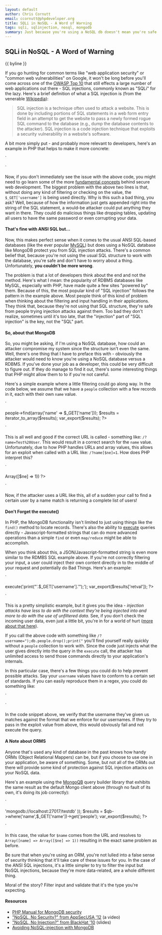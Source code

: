 ```yaml
---
layout: default
author: Chris Cornutt
email: ccornutt@phpdeveloper.org
title: SQLi in NoSQL - A Word of Warning
tags: sqli, sqlinjection, nosql, mongodb
summary: Just because you're using a NoSQL db doesn't mean you're safe from SQL injections.
---
```


SQLi in NoSQL - A Word of Warning
--------------

{{ byline }}

If you go hunting for common terms like "web application security" or "common web vulnerabilities"
on Google, it won't be long before you'll come across one of the [OWASP Top 10](https://www.owasp.org/index.php/Category:OWASP_Top_Ten_Project) that still effects a large number of web applications
out there - SQL injections, commonly known as "SQLi" for the lazy. Here's a brief definition
of what a SQL injection is (from the venerable [Wikipedia](http://en.wikipedia.org/wiki/Sql_injection)):

> SQL injection is a technique often used to attack a website. This is done by including portions
> of SQL statements in a web form entry field in an attempt to get the website to pass a newly formed
> rogue SQL command to the database (e.g., dump the database contents to the attacker). SQL injection
> is a code injection technique that exploits a security vulnerability in a website's software.

A bit more simply put - and probably more relevant to developers, here's an example in PHP
that helps to make it more concrete:

`
<?php
$sql = "SELECT from users where username = {$_GET['username']}";
$result = mysql_query($sql);
?>
`

Now, if you don't immediately see the issue with the above code, you might need to go
learn some of the more [fundamental concepts](/2012/11/12/Code-Defensively.html) behind secure web development.
The biggest problem with the above two lines is that, without doing any kind of filtering
or checking on the value, the `$_GET['username']` is being used directly. Why is this such a
bad thing, you ask? Well, because of how the information just gets appended right into
the string of the SQL statement, a would-be attacker could put anything they want in there.
They could do malicious things like dropping tables, updating all users to have the same
password or even corrupting your data.

#### That's fine with ANSI SQL but...

Now, this makes perfect sense when it comes to the usual ANSI SQL-based databases (like the
ever popular [MySQL](http://mysql.com)) but does using a NoSQL database like MongoDB protect
you from SQL injection attacks. There's a common belief that, because you're not using
the usual SQL structure to work with the database, you're safe and don't have to worry
about a thing. Unfortunately, **you couldn't be more wrong**.

The problem is that a lot of developers think about the end and not the method. Here's what
I mean: the popularity of RDBMS databases like MySQL, especially with PHP, have made quite
a few sites "powered by" them. Because of this, the most popular kind of "SQL injection" follows
the pattern in the example above. Most people think of this kind of problem when thinking
about the filtering and input handling in their applications. They think that, because
they're not using that SQL structure, they're safe from people trying injection attacks
against them. Too bad they don't realize, sometimes until it's too late, that the "injection"
part of "SQL injection" is the key, not the "SQL" part.

#### So, about that MongoDB

So, you might be asking, if I'm using a NoSQL database, how could an attacker compromise
my system since the structure isn't even the same. Well, there's one thing that I have to
preface this with - obviously the attacker would need to know you're using a NoSQL database
versus a RDBMS. If you've done your job as a developer, this could be very difficult to
figure out. If they do manage to find it out, there's some interesting things that PHP
might allow them to to if you're not careful.

Here's a simple example where a little filtering could go along way. In the code below,
we assume that we have a `people` collection with a few records in it, each with their
own `name` value.

`
<?php
$results = $db->people->find(array('name' => $_GET['name']));
$results = iterator_to_array($results);
var_export($results);
?>
`

This is all well and good if the correct URL is called - something like: `/?name=Test%20User`.
This would result in a correct search for the `name` value. Unfortunately, due to how
PHP handles URLs and array values, this allows for an exploit when called with a URL
like: `/?name[$ne]=1`. How does PHP interpret this?

`
<?php
print_r($_GET['name']);
// results in Array([name] => Array([$ne] => 1))
?>
`

Now, if the attacker uses a URL like this, all of a sudden your call to find a certain
user by a name match is returning a complete list of users!

#### Don't Forget the execute()

In PHP, the MongoDB functionality isn't limited to just using things like the `find()`
method to locate records. There's also the ability to [execute](http://php.net/manual/en/mongodb.execute.php)
queries directly - Javascript-formatted strings that can do more advanced operations
than a simple `find` or even `map/reduce` might be able to accomplish.

When you think about this, a JSON/Javascript-formatted string is even more similar to the
RDMBS SQL example above. If you're not correctly filtering your input, a user could inject
their own content directly in to the middle of your request and potentially do Bad Things.
Here's an example:

`
<?php
$results = $db->execute('print("'.$_GET['username'].'");');
var_export($results['retval']);
?>
`

This is a pretty simplistic example, but it gives you the idea - *injection attacks have
less to do with the context they're being injected into and more to do with the use of unfiltered
data.* See, if you don't check the incoming user data, even just a little bit, you're in
for a world of hurt ([more about that here](/2012/09/14/Dirty-Data-Protect-App-Users.html)).

If you call the above code with something like `/?username=");db.people.drop();print("`
you'll find yourself really quickly without a `people` collection to work with. Since the code
just injects what the user gives directly into the query in the `execute` call, the attacker
has unlimited access to send those commands directly to your application's internals.

In this particular case, there's a few things you could do to help prevent possible attacks.
Say your `username` values have to conform to a certain set of standards. If you can easily
reproduce them in a regex, you could do something like:

`
<?php
$name = $_GET['name'];
if (preg_match('[a-zA-Z0-9]{8,}', $name) !== false) {
    // perform the operation
}
?>
`

In the code snippet above, we verify that the username they've given us matches against the
format that we enforce for our usernames. If they try to pass in the exploit value from
above, this would obviously fail and not execute the query.

#### A Note about ORMS

Anyone that's used any kind of database in the past knows how handy ORMs (Object Relational
Mappers) can be, but if you choose to use one in your application, be aware of something. Some,
but not all of the ORMs out there will provide some kind of protection against SQL injection
attacks on your NoSQL data.

Here's an example using the [MongoQB](https://github.com/alexbilbie/MongoQB) query builder
library that exhibits the same result as the default Mongo client above (through no fault
of its own, it's doing its job correctly):

`
<?php
$qb = new \MongoQB\Builder(array(
    'dsn' => 'mongodb://localhost:27017/testdb'
));

$results = $qb->where('name',$_GET['name'])->get('people');
var_export($results);
?>
`

In this case, the value for `$name` comes from the URL and resolves to `Array([name] => Array([$ne] => 1))`
resulting in the exact same problem as before.

Be sure that when you're using an ORM, you're not lulled into a false sense of security thinking
that it'll take care of these issues for you. In the case of the ANSI SQL injections, it's a little
simpler to try to filter the input but NoSQL injections, because they're more data-related, are
a whole different thing.

Moral of the story? Filter input and validate that it's the type you're expecting.

#### Resources

- [PHP Manual for MongoDB security](http://us3.php.net/manual/en/mongo.security.php)
- ["NoSQL, No Security?" from AppSecUSA '12](http://www.youtube.com/watch?v=YEhy_SuCrYQ) (a video)
- ["NoSQL, No Injection?" from BlackHat '10](http://www.slideshare.net/wayne_armorize/nosql-no-sql-injections-4880169) (slides)
- [Avoiding NoSQL-injection with MongoDB](http://erlend.oftedal.no/blog/?blogid=111)
